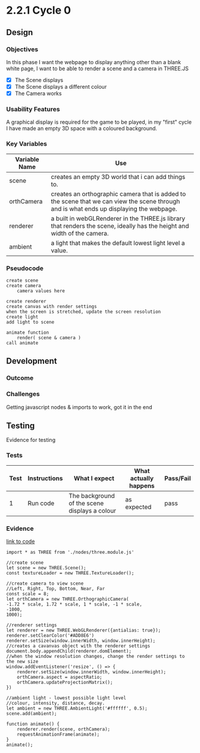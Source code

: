 # 2.2.1 Cycle 0

## Design

### Objectives

In this phase I want the webpage to display anything other than a blank white page, I want to be able to render a scene and a camera in THREE.JS

* [x] The Scene displays
* [x] The Scene displays a different colour
* [x] The Camera works

### Usability Features

A graphical display is required for the game to be played, in my "first" cycle I have made an empty 3D space with a coloured background.

### Key Variables

| Variable Name | Use                                                                                                                                      |
| ------------- | ---------------------------------------------------------------------------------------------------------------------------------------- |
| scene         | creates an empty 3D world that i can add things to.                                                                                      |
| orthCamera    | creates an orthographic camera that is added to the scene that we can view the scene through and is what ends up displaying the webpage. |
| renderer      | a built in webGLRenderer in the THREE.js library that renders the scene, ideally has the height and width of the camera.                 |
| ambient       | a light that makes the default lowest light level a value.                                                                               |

### Pseudocode

```
create scene
create camera
    camera values here

create renderer
create canvas with render settings
when the screen is stretched, update the screen resolution
create light
add light to scene

animate function 
    render( scene & camera )
call animate
```

## Development

### Outcome

### Challenges

Getting javascript nodes & imports to work, got it in the end

## Testing

Evidence for testing

### Tests

| Test | Instructions | What I expect                                 | What actually happens | Pass/Fail |
| ---- | ------------ | --------------------------------------------- | --------------------- | --------- |
| 1    | Run code     | The background of the scene displays a colour | as expected           | pass      |

### Evidence

[link to code](https://github.com/Ca-Hay/CollisionDetection3D)

```
import * as THREE from './nodes/three.module.js'

//create scene
let scene = new THREE.Scene();
const textureLoader = new THREE.TextureLoader();

//create camera to view scene
//Left, Right, Top, Bottom, Near, Far
const scale = 8;
let orthCamera = new THREE.OrthographicCamera(
-1.72 * scale, 1.72 * scale, 1 * scale, -1 * scale,
-1000,
1000);

//renderer settings
let renderer = new THREE.WebGLRenderer({antialias: true});
renderer.setClearColor('#ADD8E6')
renderer.setSize(window.innerWidth, window.innerHeight);
//creates a cavanvas object with the renderer settings
document.body.appendChild(renderer.domElement);
//when the window resolution changes, change the render settings to the new size
window.addEventListener('resize', () => {
    renderer.setSize(window.innerWidth, window.innerHeight);
    orthCamera.aspect = aspectRatio;
    orthCamera.updateProjectionMatrix();
})

//ambient light - lowest possible light level
//colour, intensity, distance, decay.
let ambient = new THREE.AmbientLight('#ffffff', 0.5);
scene.add(ambient);

function animate() {
    renderer.render(scene, orthCamera);
    requestAnimationFrame(animate);
}
animate();
```
